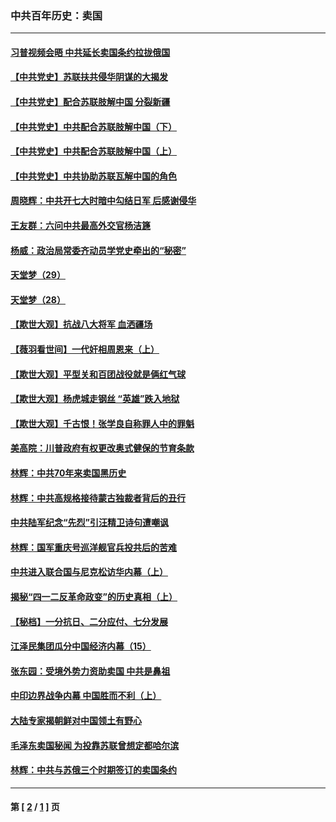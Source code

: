 ### 中共百年历史：卖国
---
#### [习普视频会晤 中共延长卖国条约拉拢俄国](../../pages/nf1176117/n13060971.md?01050430) 
#### [【中共党史】苏联扶共侵华阴谋的大揭发](../../pages/nf1176117/n13056050.md?01050430) 
#### [【中共党史】配合苏联肢解中国 分裂新疆](../../pages/nf1176117/n13040700.md?01050430) 
#### [【中共党史】中共配合苏联肢解中国（下）](../../pages/nf1176117/n13035660.md?01050430) 
#### [【中共党史】中共配合苏联肢解中国（上）](../../pages/nf1176117/n13030262.md?01050430) 
#### [【中共党史】中共协助苏联瓦解中国的角色](../../pages/nf1176117/n13018109.md?01050430) 
#### [周晓辉：中共开七大时暗中勾结日军 后感谢侵华](../../pages/nf1176117/n12921960.md?01050430) 
#### [王友群：六问中共最高外交官杨洁篪](../../pages/nf1176117/n12836495.md?01050430) 
#### [杨威：政治局常委齐动员学党史牵出的“秘密”](../../pages/nf1176117/n12764642.md?01050430) 
#### [天堂梦（29）](../../pages/nf1176117/n12408465.md?01050430) 
#### [天堂梦（28）](../../pages/nf1176117/n12408309.md?01050430) 
#### [【欺世大观】抗战八大将军 血洒疆场](../../pages/nf1176117/n12357044.md?01050430) 
#### [【薇羽看世间】一代奸相周恩来（上）](../../pages/nf1176117/n12401109.md?01050430) 
#### [【欺世大观】平型关和百团战役就是俩红气球](../../pages/nf1176117/n12359157.md?01050430) 
#### [【欺世大观】杨虎城走钢丝 “英雄”跌入地狱](../../pages/nf1176117/n12358840.md?01050430) 
#### [【欺世大观】千古恨！张学良自称罪人中的罪魁](../../pages/nf1176117/n12358629.md?01050430) 
#### [美高院：川普政府有权更改奥式健保的节育条款](../../pages/nf1176117/n12242171.md?01050430) 
#### [林辉：中共70年来卖国黑历史](../../pages/nf1176117/n11552181.md?01050430) 
#### [林辉：中共高规格接待蒙古独裁者背后的丑行](../../pages/nf1176117/n11225005.md?01050430) 
#### [中共陆军纪念“先烈”引汪精卫诗句遭嘲讽](../../pages/nf1176117/n11153345.md?01050430) 
#### [林辉：国军重庆号巡洋舰官兵投共后的苦难](../../pages/nf1176117/n10997801.md?01050430) 
#### [中共进入联合国与尼克松访华内幕（上）](../../pages/nf1176117/n10138788.md?01050430) 
#### [揭秘“四一二反革命政变”的历史真相（上）](../../pages/nf1176117/n9996650.md?01050430) 
#### [【秘档】一分抗日、二分应付、七分发展](../../pages/nf1176117/n9331484.md?01050430) 
#### [江泽民集团瓜分中国经济内幕（15）](../../pages/nf1176117/n9268584.md?01050430) 
#### [张东园：受境外势力资助卖国 中共是鼻祖](../../pages/nf1176117/n9272480.md?01050430) 
#### [中印边界战争内幕 中国胜而不利（上）](../../pages/nf1176117/n9252458.md?01050430) 
#### [大陆专家揭朝鲜对中国领土有野心](../../pages/nf1176117/n9074056.md?01050430) 
#### [毛泽东卖国秘闻 为投靠苏联曾想定都哈尔滨](../../pages/nf1176117/n9058631.md?01050430) 
#### [林辉：中共与苏俄三个时期签订的卖国条约](../../pages/nf1176117/n9036062.md?01050430) 

---
#### 第 [ [2](./2.md?01050430) / [1](./1.md?01050430) ] 页
